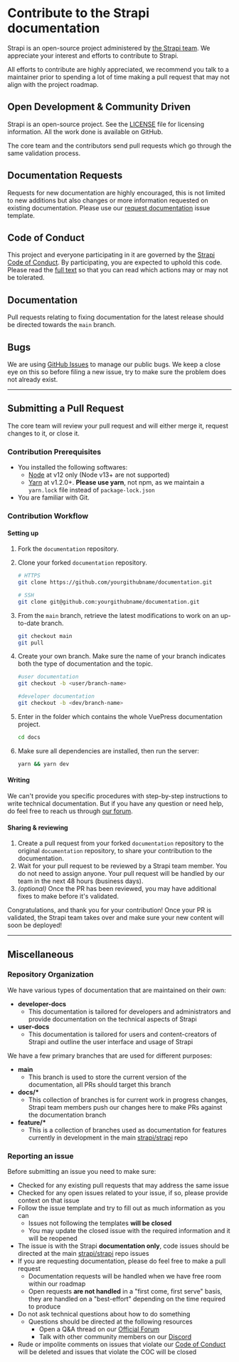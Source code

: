 # Contribute to the Strapi documentation

Strapi is an open-source project administered by [the Strapi team](https://strapi.io/company). We appreciate your interest and efforts to contribute to Strapi.

All efforts to contribute are highly appreciated, we recommend you talk to a maintainer prior to spending a lot of time making a pull request that may not align with the project roadmap.

## Open Development & Community Driven

Strapi is an open-source project. See the [LICENSE](https://github.com/strapi/documentation/blob/main/LICENSE) file for licensing information. All the work done is available on GitHub.

The core team and the contributors send pull requests which go through the same validation process.

## Documentation Requests

Requests for new documentation are highly encouraged, this is not limited to new additions but also changes or more information requested on existing documentation. Please use our [request documentation](https://github.com/strapi/documentation/issues/new?template=DOC_REQUEST.md&title%5B%5D=REQUEST) issue template.

## Code of Conduct

This project and everyone participating in it are governed by the [Strapi Code of Conduct](CODE_OF_CONDUCT.md). By participating, you are expected to uphold this code. Please read the [full text](CODE_OF_CONDUCT.md) so that you can read which actions may or may not be tolerated.

## Documentation

Pull requests relating to fixing documentation for the latest release should be directed towards the `main` branch.

## Bugs

We are using [GitHub Issues](https://github.com/strapi/documentation/issues) to manage our public bugs. We keep a close eye on this so before filing a new issue, try to make sure the problem does not already exist.

---

## Submitting a Pull Request

The core team will review your pull request and will either merge it, request changes to it, or close it.

### Contribution Prerequisites

<!-- TODO Update warning about using yarn when npm v7 is out since it will support yarn.lock files — see https://blog.npmjs.org/post/621733939456933888/npm-v7-series-why-keep-package-lockjson.html -->
- You installed the following softwares:
  - [Node](https://nodejs.org/en/) at v12 only (Node v13+ are not supported)
  - [Yarn](https://yarnpkg.com/en/) at v1.2.0+. **Please use yarn**, not npm, as we maintain a `yarn.lock` file instead of `package-lock.json`
- You are familiar with Git.

### Contribution Workflow

<!-- TODO add contrib-docs and link here -->

#### Setting up

1. Fork the `documentation` repository.
2. Clone your forked `documentation` repository.

    ```bash
    # HTTPS
    git clone https://github.com/yourgithubname/documentation.git

    # SSH
    git clone git@github.com:yourgithubname/documentation.git
    ```

3. From the `main` branch, retrieve the latest modifications to work on an up-to-date branch.

    ```bash
    git checkout main
    git pull
    ```

4. Create your own branch. Make sure the name of your branch indicates both the type of documentation and the topic.

    ```bash
    #user documentation
    git checkout -b <user/branch-name>

    #developer documentation
    git checkout -b <dev/branch-name>
    ```

5. Enter in the folder which contains the whole VuePress documentation project.

    ```bash
    cd docs
    ```

6. Make sure all dependencies are installed, then run the server:

    ```bash
    yarn && yarn dev
    ```

#### Writing
We can't provide you specific procedures with step-by-step instructions to write technical documentation. But if you have any question or need help, do feel free to reach us through [our forum](https://forum.strapi.io/).

#### Sharing & reviewing

1. Create a pull request from your forked `documentation` repository to the original `documentation` repository, to share your contribution to the documentation.
2. Wait for your pull request to be reviewed by a Strapi team member.
You do not need to assign anyone. Your pull request will be handled by our team in the next 48 hours (business days).
3. *(optional)* Once the PR has been reviewed, you may have additional fixes to make before it's validated.

Congratulations, and thank you for your contribution!
Once your PR is validated, the Strapi team takes over and make sure your new content will soon be deployed!

---
## Miscellaneous

### Repository Organization

We have various types of documentation that are maintained on their own:

- **developer-docs**
  - This documentation is tailored for developers and administrators and provide documentation on the technical aspects of Strapi
- **user-docs**
  - This documentation is tailored for users and content-creators of Strapi and outline the user interface and usage of Strapi

We have a few primary branches that are used for different purposes:

- **main**
  - This branch is used to store the current version of the documentation, all PRs should target this branch
- **docs/\***
  - This collection of branches is for current work in progress changes, Strapi team members push our changes here to make PRs against the documentation branch
- **feature/\***
  - This is a collection of branches used as documentation for features currently in development in the main [strapi/strapi](https://github.com/strapi/strapi) repo

### Reporting an issue

Before submitting an issue you need to make sure:

- Checked for any existing pull requests that may address the same issue
- Checked for any open issues related to your issue, if so, please provide context on that issue
- Follow the issue template and try to fill out as much information as you can
  - Issues not following the templates **will be closed**
  - You may update the closed issue with the required information and it will be reopened
- The issue is with the Strapi **documentation only**, code issues should be directed at the main [strapi/strapi](https://github.com/strapi/strapi) repo issues
- If you are requesting documentation, please do feel free to make a pull request
  - Documentation requests will be handled when we have free room within our roadmap
  - Open requests **are not handled** in a "first come, first serve" basis, they are handled on a "best-effort" depending on the time required to produce
- Do not ask technical questions about how to do something
  - Questions should be directed at the following resources
    - Open a Q&A thread on our [Official Forum](https://forum.strapi.io)
    - Talk with other community members on our [Discord](https://discord.com/invite/WFrDyNzNDU)
- Rude or impolite comments on issues that violate our [Code of Conduct](./CODE_OF_CONDUCT.md) will be deleted and issues that violate the COC will be closed
